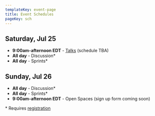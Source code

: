```yaml
---
templateKey: event-page
title: Event Schedules
pageKey: sch
---
```


## Saturday, Jul 25

* **9:00am-afternoon EDT** - [Talks](/events/talks) (schedule TBA)
* **All day** - Discussion\*
* **All day** - Sprints\*

## Sunday, Jul 26

* **All day** - Discussion\*
* **All day** - Sprints\*
* **9:00am-afternoon EDT** - Open Spaces (sign up form coming soon)

\* Requires [registration](/attend/register)